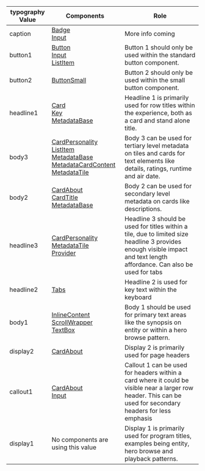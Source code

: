 typography Value | Components | Role 
--------|--------|--------
caption | [Badge](../?path=/docs/elements-badge--text)<br>[Input](../?path=/docs/patterns-input--basic)|More info coming
button1 | [Button](../?path=/docs/elements-button-themed--basic)<br>[Input](../?path=/docs/patterns-input--basic)<br>[ListItem](../?path=/docs/patterns-listitem--basic)|Button 1 should only be used within the standard button component.
button2 | [ButtonSmall](../?path=/docs/elements-button-themed--basic)|Button 2 should only be used within the small button component.
headline1 | [Card](../?path=/docs/patterns-card--base)<br>[Key](undefined)<br>[MetadataBase](../?path=/docs/elements-metadatabase--basic)|Headline 1 is primarily used for row titles within the experience, both as a card and stand alone title.
body3 | [CardPersonality](../?path=/docs/patterns-cardpersonality--base)<br>[ListItem](../?path=/docs/patterns-listitem--basic)<br>[MetadataBase](../?path=/docs/elements-metadatabase--basic)<br>[MetadataCardContent](../?path=/docs/elements-metadatacardcontent--basic)<br>[MetadataTile](../?path=/docs/elements-metadatatile--basic)|Body 3 can be used for tertiary level metadata on tiles and cards for text elements like details, ratings, runtime and air date.
body2 | [CardAbout](../?path=/docs/patterns-CardAbout--about-cards)<br>[CardTitle](../?path=/docs/patterns-cardtitle--title-and-description)<br>[MetadataBase](../?path=/docs/elements-metadatabase--basic)|Body 2 can be used for secondary level metadata on cards like descriptions.
headline3 | [CardPersonality](../?path=/docs/patterns-cardpersonality--base)<br>[MetadataTile](../?path=/docs/elements-metadatatile--basic)<br>[Provider](../?path=/docs/elements-provider--basic)|Headline 3 should be used for titles within a tile, due to limited size headline 3 provides enough visible impact and text length affordance. Can also be used for tabs
headline2 | [Tabs](../?path=/docs/elements-tabbar--basic)|Headline 2 is used for key text within the keyboard
body1 | [InlineContent](../?path=/docs/layout-inlinecontent--basic)<br>[ScrollWrapper](../?path=/docs/layout-scrollwrapper--basic)<br>[TextBox](../?path=/docs/elements-textbox--base)|Body 1 should be used for primary text areas like the synopsis on entity or within a hero browse pattern.
display2 | [CardAbout](../?path=/docs/patterns-CardAbout--about-cards)|Display 2 is primarily used for page headers
callout1 | [CardAbout](../?path=/docs/patterns-CardAbout--about-cards)<br>[Input](../?path=/docs/patterns-input--basic)|Callout 1 can be used for headers within a card where it could be visible near a larger row header. This can be used for secondary headers for less emphasis
display1 | No components are using this value |Display 1 is primarily used for program titles, examples being entity, hero browse and playback patterns.
